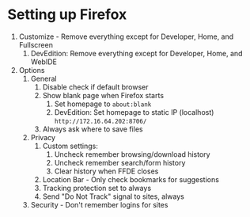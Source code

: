# Setting up Firefox

1. Customize - Remove everything except for Developer, Home, and Fullscreen
   1. DevEdition: Remove everything except for Developer, Home, and WebIDE
2. Options
   1. General
      1. Disable check if default browser
      2. Show blank page when Firefox starts
         1. Set homepage to `about:blank`
         2. DevEdition: Set homepage to static IP (localhost) `http://172.16.64.202:8706/`
      3. Always ask where to save files
   2. Privacy
      1. Custom settings:
         1. Uncheck remember browsing/download history
         2. Uncheck remember search/form history
         3. Clear history when FFDE closes
      2. Location Bar - Only check bookmarks for suggestions
      3. Tracking protection set to always
      4. Send "Do Not Track" signal to sites, always
   3. Security - Don't remember logins for sites


